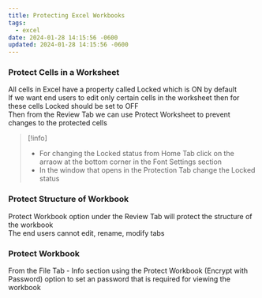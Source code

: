 ```yaml
---
title: Protecting Excel Workbooks
tags:
  - excel
date: 2024-01-28 14:15:56 -0600
updated: 2024-01-28 14:15:56 -0600
---
```


### Protect Cells in a Worksheet

All cells in Excel have a property called Locked which is ON by default  
If we want end users to edit only certain cells in the worksheet then for these cells Locked should be set to OFF  
Then from the Review Tab we can use Protect Worksheet to prevent changes to the protected cells

 > [!info]
 > * For changing the Locked status from Home Tab click on the arraow at the bottom corner in the Font Settings section
 > * In the window that opens in the Protection Tab change the Locked status

### Protect Structure of Workbook

Protect Workbook option under the Review Tab will protect the structure of the workbook  
The end users cannot edit, rename, modify tabs

### Protect Workbook

From the File Tab - Info section using the Protect Workbook (Encrypt with Password) option to set an password that is required for viewing the workbook
